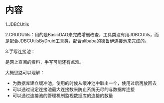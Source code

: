 # 内容

1.JDBCUtils

2.CRUDUtils：用的是BasicDAO来完成增删改查，工具类没有用JDBCUtils，而是配合JDBCUtilsByDruid工具类，配合alibaba的德鲁伊连接池来完成的。





3.手写连接池：

是网上查阅的资料，手写可能还有点难。

大概思路可以理解：

- 为数据库建立缓冲池，使用的时候从缓冲池中取出一个，使用过后再放回去
- 可以通过设定连接池最大连接数来防止系统无尽的与数据库连接
- 可以通过连接池的管理机制监视数据库的连接的数量